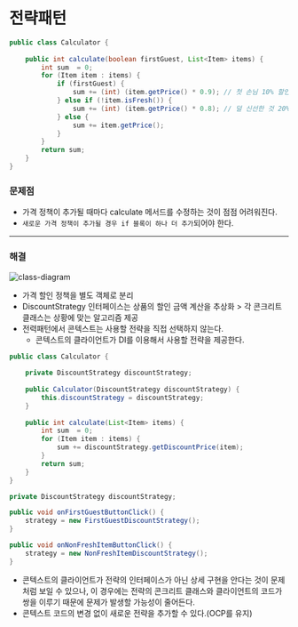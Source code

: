 # 전략패턴
```java
public class Calculator {
    
    public int calculate(boolean firstGuest, List<Item> items) {
        int sum  = 0;
        for (Item item : items) {
            if (firstGuest) {
                sum += (int) (item.getPrice() * 0.9); // 첫 손님 10% 할인
            } else if (!item.isFresh()) {
                sum += (int) (item.getPrice() * 0.8); // 덜 신선한 것 20% 할인
            } else {
                sum += item.getPrice();
            }
        }
        return sum;
    }
}
```
### 문제점
- 가격 정책이 추가될 때마다 calculate 메서드를 수정하는 것이 점점 어려워진다.
- `새로운 가격 정책이 추가될 경우 if 블록이 하나 더 추가`되어야 한다.
---
### 해결
![class-diagram](http://www.plantuml.com/plantuml/proxy?src=https://raw.githubusercontent.com/wkdehdlr/TIL/main/%EB%94%94%EC%9E%90%EC%9D%B8%ED%8C%A8%ED%84%B4/strategy.pumll)
- 가격 할인 정책을 별도 객체로 분리
- DiscountStrategy 인터페이스는 상품의 할인 금액 계산을 추상화 > 각 콘크리트 클래스는 상황에 맞는 알고리즘 제공
- 전력패턴에서 콘텍스트는 사용할 전략을 직접 선택하지 않는다.
    - 콘텍스트의 클라이언트가 DI를 이용해서 사용할 전략을 제공한다.
```java
public class Calculator {
    
    private DiscountStrategy discountStrategy;
    
    public Calculator(DiscountStrategy discountStrategy) {
        this.discountStrategy = discountStrategy;
    }
    
    public int calculate(List<Item> items) {
        int sum  = 0;
        for (Item item : items) {
            sum += discountStrategy.getDiscountPrice(item);
        }
        return sum;
    }
}
```
```java
private DiscountStrategy discountStrategy;

public void onFirstGuestButtonClick() {
    strategy = new FirstGuestDiscountStrategy();
}

public void onNonFreshItemButtonClick() {
    strategy = new NonFreshItemDiscountStrategy();
}
```
- 콘텍스트의 클라이언트가 전략의 인터페이스가 아닌 상세 구현을 안다는 것이 문제처럼 보일 수 있으나,
  이 경우에는 전략의 콘크리트 클래스와 클라이언트의 코드가 쌍을 이루기 때문에 문제가 발생할 가능성이 줄어든다.
- 콘텍스트 코드의 변경 없이 새로운 전략을 추가할 수 있다.(OCP를 유지)